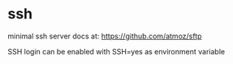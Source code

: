 # ssh
minimal ssh server
docs at: https://github.com/atmoz/sftp

SSH login can be enabled with SSH=yes as environment variable 
